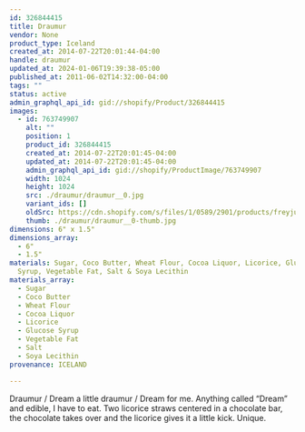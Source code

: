 ```yaml
---
id: 326844415
title: Draumur
vendor: None
product_type: Iceland
created_at: 2014-07-22T20:01:44-04:00
handle: draumur
updated_at: 2024-01-06T19:39:38-05:00
published_at: 2011-06-02T14:32:00-04:00
tags: ""
status: active
admin_graphql_api_id: gid://shopify/Product/326844415
images:
  - id: 763749907
    alt: ""
    position: 1
    product_id: 326844415
    created_at: 2014-07-22T20:01:45-04:00
    updated_at: 2014-07-22T20:01:45-04:00
    admin_graphql_api_id: gid://shopify/ProductImage/763749907
    width: 1024
    height: 1024
    src: ./draumur/draumur__0.jpg
    variant_ids: []
    oldSrc: https://cdn.shopify.com/s/files/1/0589/2901/products/freyju_draumur.jpeg?v=1406073705
    thumb: ./draumur/draumur__0-thumb.jpg
dimensions: 6" x 1.5"
dimensions_array:
  - 6"
  - 1.5"
materials: Sugar, Coco Butter, Wheat Flour, Cocoa Liquor, Licorice, Glucose
  Syrup, Vegetable Fat, Salt & Soya Lecithin
materials_array:
  - Sugar
  - Coco Butter
  - Wheat Flour
  - Cocoa Liquor
  - Licorice
  - Glucose Syrup
  - Vegetable Fat
  - Salt
  - Soya Lecithin
provenance: ICELAND

---
```


Draumur / Dream a little draumur / Dream for me. Anything called “Dream” and edible, I have to eat. Two licorice straws centered in a chocolate bar, the chocolate takes over and the licorice gives it a little kick. Unique.